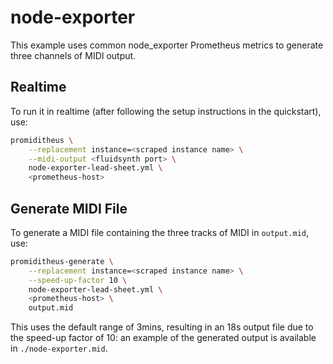 # node-exporter

This example uses common node_exporter Prometheus metrics to generate three channels of MIDI
output.

## Realtime

To run it in realtime (after following the setup instructions in the quickstart), use:

```sh
promiditheus \
    --replacement instance=<scraped instance name> \
    --midi-output <fluidsynth port> \
    node-exporter-lead-sheet.yml \
    <prometheus-host>
```

## Generate MIDI File

To generate a MIDI file containing the three tracks of MIDI in `output.mid`, use:

```sh
promiditheus-generate \
    --replacement instance=<scraped instance name> \
    --speed-up-factor 10 \
    node-exporter-lead-sheet.yml \
    <prometheus-host> \
    output.mid
```

This uses the default range of 3mins, resulting in an 18s output file due to the speed-up factor of
10: an example of the generated output is available in `./node-exporter.mid`.
